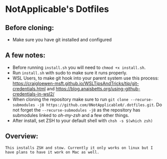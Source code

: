 # NotApplicable's Dotfiles

## Before cloning:
- Make sure you have git installed and configured

## A few notes:
- Before running `install.sh` you will need to `chmod +x install.sh`.
- Run `install.sh` with sudo to make sure it runs properly.
- WSL Users, to make git hook into your parent system use this process: https://craigloewen-msft.github.io/WSLTipsAndTricks/tip/git-credentials.html and https://blog.anaisbetts.org/using-github-credentials-in-wsl2/
- When cloning the repository make sure to run `git clone --recurse-submodules -j8 https://github.com/0NotApplicable0/.dotfiles.git`. Do not forget the `--recurse-submodules -j8` as the repository has submodules linked to 
_oh-my-zsh_ and a few other things. 
- After install, set ZSH to your default shell with `chsh -s $(which zsh)`

## Overview:
    This installs ZSH and stow. Currently it only works on linux but I have plans to have it work on Mac as well. 